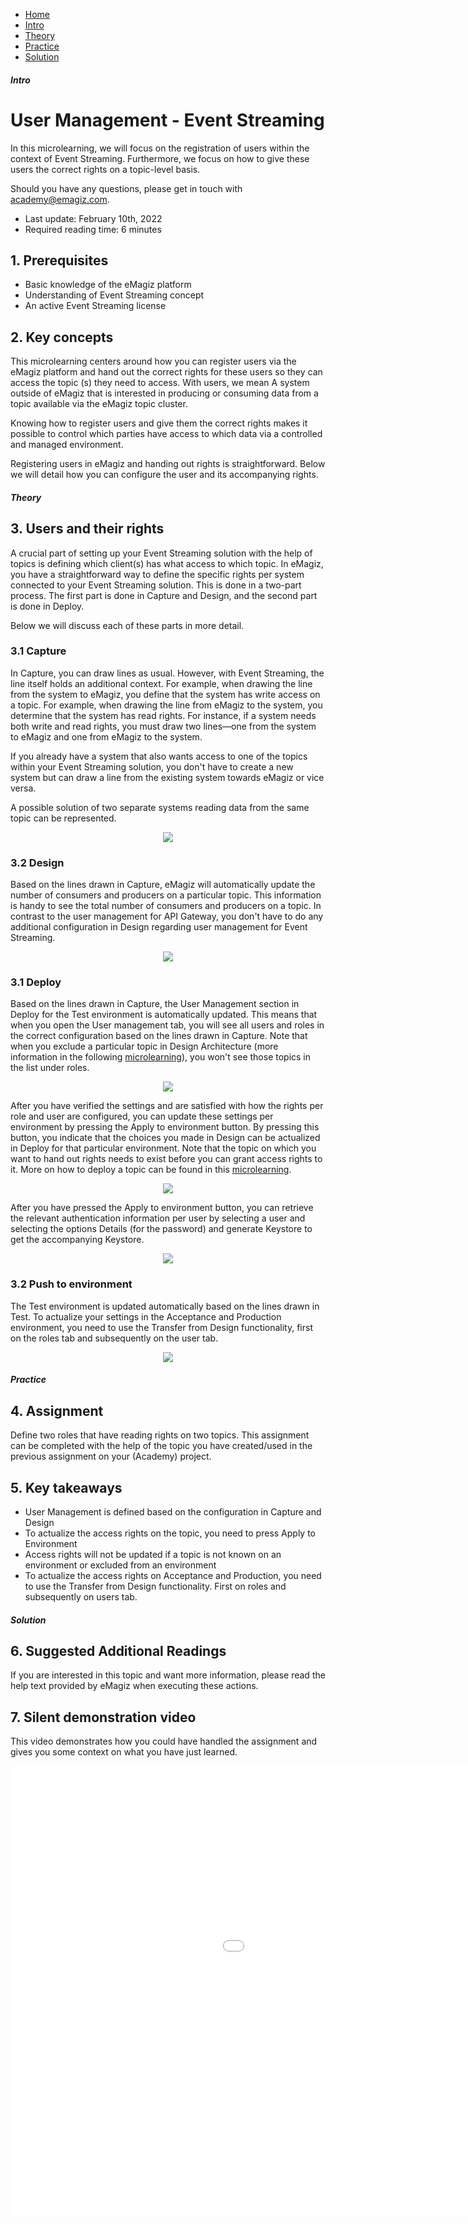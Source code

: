 <div class="ez-academy">
    <div class="ez-academy__body">
        <main class="micro-learning">
        <ul class="doc-nav">
            <li class="doc-nav__item"><a href="../../docs/microlearning/crashcourse-event-streaming-index" class="doc-nav__link">Home</a></li>
            <li class="doc-nav__item"><a href="#intro" class="doc-nav__link">Intro</a></li>
            <li class="doc-nav__item"><a href="#theory" class="doc-nav__link">Theory</a></li>
            <li class="doc-nav__item"><a href="#practice" class="doc-nav__link">Practice</a></li>
            <li class="doc-nav__item"><a href="#solution" class="doc-nav__link">Solution</a></li>
        </ul>

<div class="doc">

##### Intro

# User Management - Event Streaming

In this microlearning, we will focus on the registration of users within the context of Event Streaming. Furthermore, we focus on how to give these users the correct rights on a topic-level basis.

Should you have any questions, please get in touch with academy@emagiz.com.

- Last update: February 10th, 2022
- Required reading time: 6 minutes

## 1. Prerequisites
- Basic knowledge of the eMagiz platform
- Understanding of Event Streaming concept
- An active Event Streaming license

## 2. Key concepts
This microlearning centers around how you can register users via the eMagiz platform and hand out the correct rights for these users so they can access the topic (s) they need to access.
With users, we mean A system outside of eMagiz that is interested in producing or consuming data from a topic available via the eMagiz topic cluster.

Knowing how to register users and give them the correct rights makes it possible to control which parties have access to which data via a controlled and managed environment.

Registering users in eMagiz and handing out rights is straightforward. Below we will detail how you can configure the user and its accompanying rights.

##### Theory

## 3. Users and their rights

A crucial part of setting up your Event Streaming solution with the help of topics is defining which client(s) has what access to which topic.
In eMagiz, you have a straightforward way to define the specific rights per system connected to your Event Streaming solution. This is done in a two-part process.
The first part is done in Capture and Design, and the second part is done in Deploy.

Below we will discuss each of these parts in more detail.

### 3.1 Capture

In Capture, you can draw lines as usual. However, with Event Streaming, the line itself holds an additional context. For example, when drawing the line from the system to eMagiz, you define that the system has write access on a topic. For example, when drawing the line from eMagiz to the system, you determine that the system has read rights. For instance, if a system needs both write and read rights, you must draw two lines—one from the system to eMagiz and one from eMagiz to the system.

If you already have a system that also wants access to one of the topics within your Event Streaming solution, you don't have to create a new system but can draw a line from the existing system towards eMagiz or vice versa.

A possible solution of two separate systems reading data from the same topic can be represented.

<p align="center"><img src="../../img/microlearning/crashcourse-eventstreaming-user-management--capture-filled-in-rights-event-streaming.png"></p>

### 3.2 Design

Based on the lines drawn in Capture, eMagiz will automatically update the number of consumers and producers on a particular topic. This information is handy to see the total number of consumers and producers on a topic. In contrast to the user management for API Gateway, you don't have to do any additional configuration in Design regarding user management for Event Streaming.

<p align="center"><img src="../../img/microlearning/crashcourse-eventstreaming-user-management--design-result-filled-in-rights-event-streaming.png"></p>

### 3.1 Deploy

Based on the lines drawn in Capture, the User Management section in Deploy for the Test environment is automatically updated. This means that when you open the User management tab, you will see all users and roles in the correct configuration based on the lines drawn in Capture. Note that when you exclude a particular topic in Design Architecture (more information in the following [microlearning](crashcourse-eventstreaming-create-your-topic.md)), you won't see those topics in the list under roles.

<p align="center"><img src="../../img/microlearning/crashcourse-eventstreaming-user-management--deploy-role-overview.png"></p>

After you have verified the settings and are satisfied with how the rights per role and user are configured, you can update these settings 
per environment by pressing the Apply to environment button.
By pressing this button, you indicate that the choices you made in Design can be actualized in Deploy for that particular environment. Note that the topic on which you want to hand out rights needs to exist before you can grant access rights to it. More on how to deploy a topic can be found in this [microlearning](crashcourse-eventstreaming-create-your-topic.md).

<p align="center"><img src="../../img/microlearning/crashcourse-eventstreaming-user-management--deploy-apply-to-environment.png"></p>

After you have pressed the Apply to environment button, you can retrieve the relevant authentication information per user by selecting a user and selecting the options Details (for the password) and generate Keystore to get the accompanying Keystore.

<p align="center"><img src="../../img/microlearning/crashcourse-eventstreaming-user-management--deploy-user-overview.png"></p>

### 3.2 Push to environment

The Test environment is updated automatically based on the lines drawn in Test. To actualize your settings in the Acceptance and Production environment, you need to use the Transfer from Design functionality, first on the roles tab and subsequently on the user tab.

<p align="center"><img src="../../img/microlearning/crashcourse-eventstreaming-user-management--deploy-transfer-from-design.png"></p>

##### Practice

## 4. Assignment

Define two roles that have reading rights on two topics.
This assignment can be completed with the help of the topic you have created/used in the previous assignment on your (Academy) project.

## 5. Key takeaways

- User Management is defined based on the configuration in Capture and Design
- To actualize the access rights on the topic, you need to press Apply to Environment
- Access rights will not be updated if a topic is not known on an environment or excluded from an environment
- To actualize the access rights on Acceptance and Production, you need to use the Transfer from Design functionality. First on roles and subsequently on users tab.

##### Solution

## 6. Suggested Additional Readings

If you are interested in this topic and want more information, please read the help text provided by eMagiz when executing these actions.

## 7. Silent demonstration video

This video demonstrates how you could have handled the assignment and gives you some context on what you have just learned.

<iframe width="1280" height="720" src="../../vid/microlearning/crashcourse-eventstreaming-user-management.mp4" frameborder="0" allow="accelerometer; autoplay; clipboard-write; encrypted-media; gyroscope; picture-in-picture" allowfullscreen></iframe>

</div>
</main>
</div>
</div>